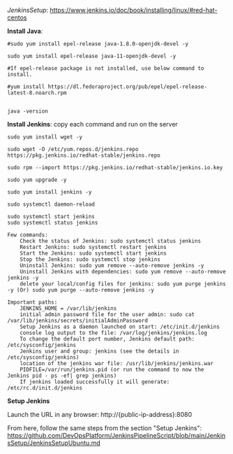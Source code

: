 *JenkinsSetup*: https://www.jenkins.io/doc/book/installing/linux/#red-hat-centos

**Install Java**:

    #sudo yum install epel-release java-1.8.0-openjdk-devel -y
    
    sudo yum install epel-release java-11-openjdk-devel -y
    
    #If epel-release package is not installed, use below command to install.
    
    #yum install https://dl.fedoraproject.org/pub/epel/epel-release-latest-8.noarch.rpm
    
    
    java -version
    
**Install Jenkins**: copy each command and run on the server

    sudo yum install wget -y
    
    sudo wget -O /etc/yum.repos.d/jenkins.repo https://pkg.jenkins.io/redhat-stable/jenkins.repo
    
    sudo rpm --import https://pkg.jenkins.io/redhat-stable/jenkins.io.key
    
    sudo yum upgrade -y
    
    sudo yum install jenkins -y
    
    sudo systemctl daemon-reload
    
    sudo systemctl start jenkins
    sudo systemctl status jenkins
    
    Few commands:
        Check the status of Jenkins: sudo systemctl status jenkins
        Restart Jenkins: sudo systemctl restart jenkins
        Start the Jenkins: sudo systemctl start jenkins
        Stop the Jenkins: sudo systemctl stop jenkins
        Uninstall Jenkins: sudo yum remove --auto-remove jenkins -y
        Uninstall Jenkins with dependencies: sudo yum remove --auto-remove jenkins -y
        delete your local/config files for jenkins: sudo yum purge jenkins -y (Or) sudo yum purge --auto-remove jenkins -y

    Important paths:
        JENKINS_HOME = /var/lib/jenkins
        initial admin password file for the user admin: sudo cat /var/lib/jenkins/secrets/initialAdminPassword
        Setup Jenkins as a daemon launched on start: /etc/init.d/jenkins
        console log output to the file: /var/log/jenkins/jenkins.log
        To change the default port number, Jenkins default path: /etc/sysconfig/jenkins
        Jenkins user and group: jenkins (see the details in  /etc/sysconfig/jenkins)
        location of the jenkins war file: /usr/lib/jenkins/jenkins.war
        PIDFILE=/var/run/jenkins.pid (or run the command to now the Jenkins pid - ps -ef| grep jenkins)
        If jenkins loaded successfully it will generate: /etc/rc.d/init.d/jenkins
        
 
**Setup Jenkins**

Launch the URL in any browser: http://{public-ip-address}:8080
    
From here, follow the same steps from the section "Setup Jenkins":  https://github.com/DevOpsPlatform/JenkinsPipelineScript/blob/main/JenkinsSetup/JenkinsSetupUbuntu.md

